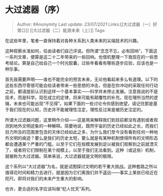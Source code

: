 # 大过滤器（序）
> Author: #Anonymity
> Last update: *23/07/2021*
> Links:[[大过滤器（一）好胃口]] [[大过滤器（二）能源未来（上）]]
> Tags:

在这些年里，笔者一直保持着对各种关系到人类未来的尖端技术的兴趣。

这种观察水准如何，任由读者们自己评说。但所谓“念念不忘，必有回响”，下面这一系列文章，便算是这二十二年带来的一些回响。也借机整理一下我现在的一些思考结论。算是自己给自己一个时光胶囊，过些年看看有哪些逐步应验，应该也是一种乐事。

首先我需要声明——谁也不能完全的预言未来，无论他看起来多么有道理。以下的这些东西尽管很可能会给读者带来一些思想的冲击，但是在你冲动的采取任何行动之前，都请提前认识到这样一个基本事实——科学并未停止发展。注意我说的不是技术，而是科学。现在成立的定律，将来可能有颠覆性的补充。现在理所当然的逻辑，未来也可能出现“不见得”。如果下面的一些讨论令你感到绝望，请记住那是基于我们现在的认知，历史并不能被理性注定，理性反过来是被历史注定的。

所谓大过滤器问题，这里稍作介绍——这是用来解释我们到目前都没有遇到或者观测到地外文明迹象的一种解释。简要地说，既然宇宙的历史已经如此之长，而我们目力所及的范围里包含的天体已经如此之多，为什么我们至今没有看到任何一种地外文明的痕迹？要么是我们的历史太短，要么就是有某种机制使得所有的文明形态都会遭遇某个严重的门槛，以至于它们在规模发展到足以被我们观察到之前就湮灭了，或者将它们限制在某个规模上，以至于我们无法看到。这种（或这些）机制，就被称为大过滤器。简单来说，大过滤器就是文明的极限。

这个系列以“大过滤器”为名，就是试图探讨文明的若干重大挑战。这种套路之所以值得花时间和精力去进行，就是因为它们离我们并不遥远——事实上某些已经近在咫尺。即将对我们的未来产生重大的影响。

也许，更合适的名字应该叫做“杞人忧天”系列。
